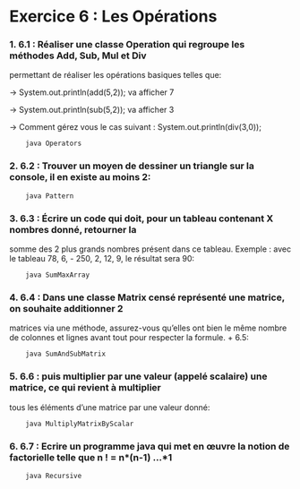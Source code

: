 # Exercice 6 : Les Opérations

### 1. 6.1 : Réaliser une classe Operation qui regroupe les méthodes Add, Sub, Mul et Div
 permettant de réaliser les opérations basiques telles que:
 
  → System.out.println(add(5,2)); va afficher 7
  
  → System.out.println(sub(5,2)); va afficher 3
  
  → Comment gérez vous le cas suivant : 
      System.out.println(div(3,0)); 

        java Operators

### 2. 6.2 : Trouver un moyen de dessiner un triangle sur la console, il en existe au moins 2:

        java Pattern

### 3. 6.3 : Écrire un code qui doit, pour un tableau contenant X nombres donné, retourner la 
somme des 2 plus grands nombres présent dans ce tableau. Exemple : avec le tableau 78, 6, -
250, 2, 12, 9, le résultat sera 90:

        java SumMaxArray

### 4. 6.4 : Dans une classe Matrix censé représenté une matrice, on souhaite additionner 2 
matrices via une méthode, assurez-vous qu’elles ont bien le même nombre de colonnes et 
lignes avant tout pour respecter la formule. + 6.5:

        java SumAndSubMatrix

### 5. 6.6 : puis multiplier par une valeur (appelé scalaire) une matrice, ce qui revient à multiplier 
tous les éléments d’une matrice par une valeur donné:

        java MultiplyMatrixByScalar

### 6. 6.7 : Ecrire un programme java qui met en œuvre la notion de factorielle telle que n ! = n*(n-1) …*1

        java Recursive
        

